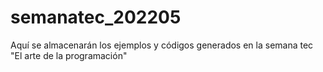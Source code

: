 # semanatec_202205
Aquí se almacenarán los ejemplos y códigos generados en la semana tec "El arte de la programación"
